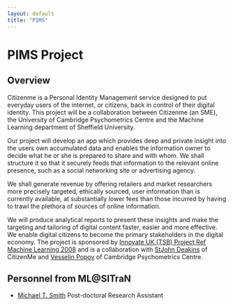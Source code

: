 ```yaml
---
layout: default
title: "PIMS"
---
```

# PIMS Project

## Overview

Citizenme is a Personal Identity Management service designed to put everyday users of the internet, or citizens, back in control of their digital identity. This project will be a collaboration between Citizenme (an SME), the University of Cambridge Psychometrics Centre and the Machine Learning department of Sheffield University.

Our project will develop an app which provides deep and private insight into the users own accumulated data and enables the information owner to decide what he or she is prepared to share and with whom. We shall structure it so that it securely feeds that information to the relevant online presence, such as a social networking site or advertising agency.

We shall generate revenue by offering retailers and market researchers more precisely targeted, ethically sourced, user information than is currently available, at substantially lower fees than those incurred by having to trawl the plethora of sources of online information.

We will produce analytical reports to present these insights and make the targeting and tailoring of digital content faster, easier and more effective. We enable digital citizens to become the primary stakeholders in the digital economy.
The project is sponsored by [Innovate UK (TSB) Project Ref Machine Learning 2008](https://interact.innovateuk.org/competition-display-page/-/asset_publisher/RqEt2AKmEBhi/content/enhancing-the-value-of-interactions-with-digital-content) and is a collaboration with [StJohn Deakins](http://www.citizenme.com/) of CitizenMe and [Vesselin Popov](http://www.psychometrics.cam.ac.uk/) of Cambridge Psychometrics Centre.

<a name="personnel"></a>

## Personnel from ML@SITraN

- [Michael T. Smith](http://www.michaeltsmith.org.uk/) Post-doctoral Research Assistant



